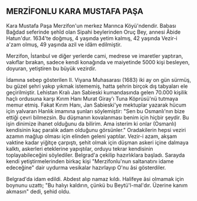 ## MERZİFONLU KARA MUSTAFA PAŞA

Kara Mustafa Paşa Merzifon'un merkez Marınca Köyü'ndendir. Babası Bağdad seferinde şehîd olan Sipahi beylerinden Oruç Bey, annesi Âbide Hatun'dur. 1634'te doğmuş, 4 yaşında yetim kalmış, 42 yaşında Vezir-i a'zam olmuş, 49 yaşında azil ve idâm edilmiştir.

Merzifon, İstanbul ve diğer yerlerde cami, medrese ve imaretler yaptıran, vakıflar bırakan, sadece kendi ko­nağında ve maiyetinde 5000 kişi besleyen, doyuran, ye­tiştiren bu büyük vezirdir.

İdamına sebep gösterilen II. Viyana Muhasarası (1683) iki ay on gün sürmüş, bu güzel şehri yakıp yıkmak istememiş, hatta şehrin birçok dış tabyaları ele geçirilmiş­tir. Lehistan Kralı Jan Sabieski kumandasında gelen 70.000 kişilik haçlı ordusuna karşı Kırım Hanı Murat Giray'ı Tuna Köprüsü'nü tutmaya memur etmiş. Fakat Kı­rım Hanı, Jan Sabieski'ye mektuplar yazarak hücum için yalvaran Hanlık imamına şunları söylemiştir: "Sen bu Osmanlı'nın bize ettiği çevri bilmezsin. Bu düşmanın ko­valanması benim için hiçbir şeydir. Bu işin dinimize iha­net olduğunu da bilirim. Ama isterim ki onlar (Osmanlı) kendisinin kaç paralık adam olduğunu görsünler." Ora­dakilerin hepsi veziri azamın mağlup olması için elinden geleni yaptılar. Vezir-i azam, akşam vaktine kadar yiğit­çe çarpıştı, şehit olmak için düşman askeri içine dalmaya kalktı, askerleri eteklerine yapıştılar, orduyu tekrar ken­disinin toplayabileceğini söylediler. Belgrad'a çekilip ha­zırlıklara başladı. Sarayda kendi yetiştirmelerinden bir­kaç kişi "Merzifonlu'nun saltanatını idame edeceğine" dair uydurma vesikalar hazırlayıp O'nu âsi gösterdiler.

Belgrad'da idam edildi. Abdest alıp namaz kıldı. Ha­lifeye âsi olmamak için boynunu uzattı; "Bu halıyı kaldı­rın, çünkü bu Beytü'l-mal'dır. Üzerine kanım akmasın" dedi, şehid oldu.
